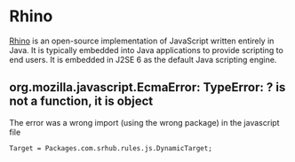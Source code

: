# Rhino #

[Rhino](https://developer.mozilla.org/en-US/docs/Rhino) is an open-source implementation of JavaScript written entirely in Java. It is typically embedded into Java applications to provide scripting to end users. It is embedded in J2SE 6 as the default Java scripting engine.

## org.mozilla.javascript.EcmaError: TypeError: ? is not a function, it is object ##

The error was a wrong import (using the wrong package) in the javascript file

	Target = Packages.com.srhub.rules.js.DynamicTarget;
